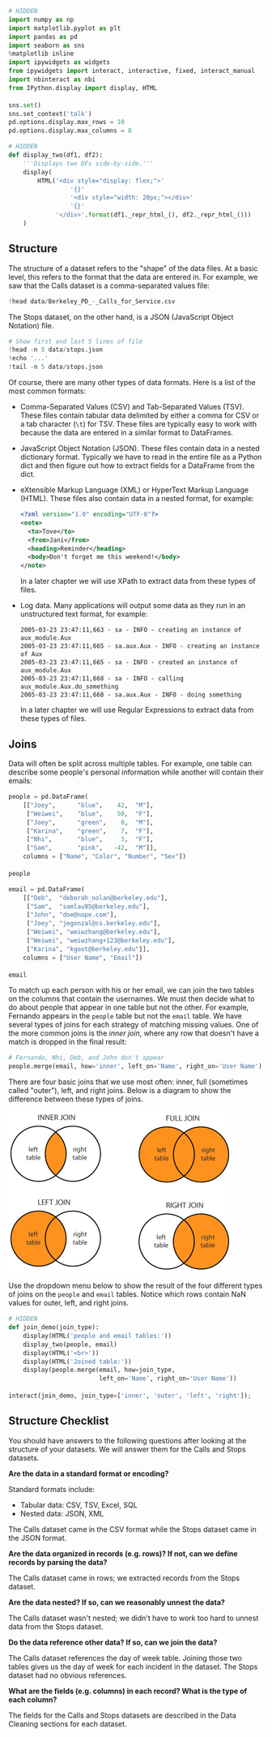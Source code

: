 

```python
# HIDDEN
import numpy as np
import matplotlib.pyplot as plt
import pandas as pd
import seaborn as sns
%matplotlib inline
import ipywidgets as widgets
from ipywidgets import interact, interactive, fixed, interact_manual
import nbinteract as nbi
from IPython.display import display, HTML

sns.set()
sns.set_context('talk')
pd.options.display.max_rows = 10
pd.options.display.max_columns = 8
```


```python
# HIDDEN
def display_two(df1, df2):
    '''Displays two DFs side-by-side.'''
    display(
        HTML('<div style="display: flex;">'
                 '{}'
                 '<div style="width: 20px;"></div>'
                 '{}'
             '</div>'.format(df1._repr_html_(), df2._repr_html_()))
    )
```

## Structure

The structure of a dataset refers to the "shape" of the data files. At a basic level, this refers to the format that the data are entered in. For example, we saw that the Calls dataset is a comma-separated values file:


```python
!head data/Berkeley_PD_-_Calls_for_Service.csv
```

The Stops dataset, on the other hand, is a JSON (JavaScript Object Notation) file.


```python
# Show first and last 5 lines of file
!head -n 5 data/stops.json
!echo '...'
!tail -n 5 data/stops.json
```

Of course, there are many other types of data formats. Here is a list of the most common formats:

- Comma-Separated Values (CSV) and Tab-Separated Values (TSV). These files contain tabular data delimited by either a comma for CSV or a tab character (`\t`) for TSV. These files are typically easy to work with because the data are entered in a similar format to DataFrames.
- JavaScript Object Notation (JSON). These files contain data in a nested dictionary format. Typically we have to read in the entire file as a Python dict and then figure out how to extract fields for a DataFrame from the dict.
- eXtensible Markup Language (XML) or HyperText Markup Language (HTML). These files also contain data in a nested format, for example:

    ```xml
    <?xml version="1.0" encoding="UTF-8"?>
    <note>
      <to>Tove</to>
      <from>Jani</from>
      <heading>Reminder</heading>
      <body>Don't forget me this weekend!</body>
    </note>
    ```
    
    In a later chapter we will use XPath to extract data from these types of files.
- Log data. Many applications will output some data as they run in an unstructured text format, for example:

    ```
    2005-03-23 23:47:11,663 - sa - INFO - creating an instance of aux_module.Aux
    2005-03-23 23:47:11,665 - sa.aux.Aux - INFO - creating an instance of Aux
    2005-03-23 23:47:11,665 - sa - INFO - created an instance of aux_module.Aux
    2005-03-23 23:47:11,668 - sa - INFO - calling aux_module.Aux.do_something
    2005-03-23 23:47:11,668 - sa.aux.Aux - INFO - doing something
    ```
    
    In a later chapter we will use Regular Expressions to extract data from these types of files.

## Joins

Data will often be split across multiple tables. For example, one table can describe some people's personal information while another will contain their emails:


```python
people = pd.DataFrame(
    [["Joey",      "blue",    42,  "M"],
     ["Weiwei",    "blue",    50,  "F"],
     ["Joey",      "green",    8,  "M"],
     ["Karina",    "green",    7,  "F"],
     ["Nhi",       "blue",     3,  "F"],
     ["Sam",       "pink",   -42,  "M"]], 
    columns = ["Name", "Color", "Number", "Sex"])

people
```


```python
email = pd.DataFrame(
    [["Deb",  "deborah_nolan@berkeley.edu"],
     ["Sam",  "samlau95@berkeley.edu"],
     ["John", "doe@nope.com"],
     ["Joey", "jegonzal@cs.berkeley.edu"],
     ["Weiwei", "weiwzhang@berkeley.edu"],
     ["Weiwei", "weiwzhang+123@berkeley.edu"],
     ["Karina", "kgoot@berkeley.edu"]], 
    columns = ["User Name", "Email"])

email
```

To match up each person with his or her email, we can join the two tables on the columns that contain the usernames. We must then decide what to do about people that appear in one table but not the other. For example, Fernando appears in the `people` table but not the `email` table. We have several types of joins for each strategy of matching missing values. One of the more common joins is the *inner join*, where any row that doesn't have a match is dropped in the final result:


```python
# Fernando, Nhi, Deb, and John don't appear
people.merge(email, how='inner', left_on='Name', right_on='User Name')
```

There are four basic joins that we use most often: inner, full (sometimes called "outer"), left, and right joins. Below is a diagram to show the difference between these types of joins.

![joins](https://github.com/DS-100/textbook/raw/master/assets/joins.png)

Use the dropdown menu below to show the result of the four different types of joins on the `people` and `email` tables. Notice which rows contain NaN values for outer, left, and right joins.


```python
# HIDDEN
def join_demo(join_type):
    display(HTML('people and email tables:'))
    display_two(people, email)
    display(HTML('<br>'))
    display(HTML('Joined table:'))
    display(people.merge(email, how=join_type,
                         left_on='Name', right_on='User Name'))
    
interact(join_demo, join_type=['inner', 'outer', 'left', 'right']);
```

## Structure Checklist

You should have answers to the following questions after looking at the structure of your datasets. We will answer them for the Calls and Stops datasets.

**Are the data in a standard format or encoding?**

Standard formats include:

- Tabular data: CSV, TSV, Excel, SQL
- Nested data: JSON, XML

The Calls dataset came in the CSV format while the Stops dataset came in the JSON format.

**Are the data organized in records (e.g. rows)? If not, can we define records by parsing the data?**

The Calls dataset came in rows; we extracted records from the Stops dataset.

**Are the data nested? If so, can we reasonably unnest the data?**

The Calls dataset wasn't nested; we didn't have to work too hard to unnest data from the Stops dataset.

**Do the data reference other data? If so, can we join the data?**

The Calls dataset references the day of week table. Joining those two tables gives us the day of week for each incident in the dataset. The Stops dataset had no obvious references.

**What are the fields (e.g. columns) in each record? What is the type of each column?**

The fields for the Calls and Stops datasets are described in the Data Cleaning sections for each dataset.
